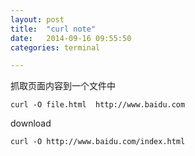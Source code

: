 ```yaml
---
layout: post
title:  "curl note"
date:   2014-09-16 09:55:50
categories: terminal

---
```

抓取页面内容到一个文件中

	curl -O file.html  http://www.baidu.com
	
download

	curl -O http://www.baidu.com/index.html
	